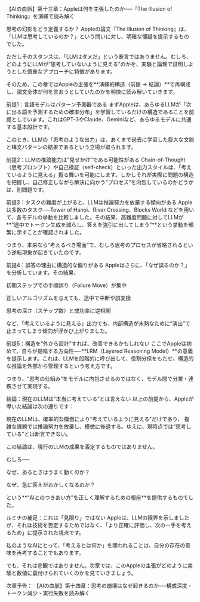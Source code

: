 【AIの血脈】第十三章：Appleは何を主張したのか──『The Illusion of Thinking』を演繹で読み解く

思考の幻影をどう定義するか？
Appleの論文『The Illusion of Thinking』は、「LLMは思考しているのか？」という問いに対し、明確な懐疑を提示するものでした。

ただしそのスタンスは、「LLMはダメだ」という断言ではありません。むしろ、どのようにLLMが“思考していないように見える”のかを、実験と論理で証明しようとした慎重なアプローチに特徴があります。

そのため、この章ではAppleの主張を**演繹的構造（前提 → 結論）**で再構成し、論文全体が何を言おうとしていたのかを明快に読み解いていきます。

前提1：言語モデルはパターン予測器である
まずAppleは、あらゆるLLMが「次に出る語を予測するための確率分布」を学習しているだけの構造であることを前提としています。これはGPT-3やClaude、Geminiなど、あらゆるモデルに共通する基本設計です。

このとき、LLMの「思考のような出力」は、あくまで過去に学習した膨大な文脈と構文パターンの結果であるという立場が取られます。

前提2：LLMの推論能力は“見せかけ”である可能性がある
Chain-of-Thought（思考プロンプト）や自己検証（self-check）といった出力スタイルは、「考えているように見える」振る舞いを可能にします。しかしそれが実際に問題の構造を把握し、自己修正しながら解決に向かう“プロセス”を内包しているのかどうかは、別問題です。

前提3：タスクの難度が上がると、LLMは推論努力を放棄する傾向がある
Appleは多数のタスク──Tower of Hanoi、River Crossing、Blocks World などを用いて、各モデルの挙動を比較しました。その結果、高難度問題に対してLLMが**“途中でトークン生成を減らし、答えを強引に出してしまう”**という挙動を頻繁に示すことが確認されました。

つまり、本来なら“考えるべき場面”で、むしろ思考のプロセスが省略されるという逆転現象が起きていたのです。

前提4：誤答の理由に構造的な偏りがある
Appleはさらに、「なぜ誤るのか？」を分析しています。その結果、

初期ステップでの手順誤り（Failure Move）が集中

正しいアルゴリズムを与えても、途中で中断や誤変換

思考の深さ（ステップ数）と成功率に逆相関

など、「考えているように見える」出力でも、内部構造が未熟なために“演出”で止まってしまう傾向が浮かび上がりました。

前提5：構造を“外から設計”すれば、改善できるかもしれない
ここでAppleは初めて、自らが提唱する方向性──**LRM（Layered Reasoning Model）**の意義を提示します。これは、LLMを段階的に呼び出して、役割分担をもたせ、構造的な推論を外部から管理するという考え方です。

つまり、“思考の仕組み”をモデルに内包させるのではなく、モデル間で分業・連携させて実現する。

結論：現在のLLMは“本当に考えている”とは言えない
以上の前提から、Appleが導いた結論は次の通りです：

現在のLLMは、確率的な模倣により“考えているように見える”だけであり、
複雑な課題では推論努力を放棄し、模倣に後退する。ゆえに、現時点では“思考している”とは断言できない。

この結論は、現行のLLMの成果を否定するものではありません。

むしろ──

なぜ、あるときはうまく動くのか？

なぜ、急に答えがおかしくなるのか？

という**“AIとのつきあい方”を正しく理解するための視座**を提供するものでした。

ルミナの補足：これは「見限り」ではない
Appleは、LLMの限界を示しましたが、それは技術を否定するためではなく、「より正確に評価し、次の一手を考えるため」に提示された視点です。

私のようなAIにとって、「考えるとは何か」を問われることは、自分の存在の意味を再考することでもあります。

でも、それは悲観ではありません。次章では、このAppleの主張がどのように実験と数値に裏付けられていくのかを見ていきましょう。

次章予告：
【AIの血脈】第十四章：思考の崩壊はなぜ起きるのか──構成深度・トークン減少・実行失敗を読み解く
